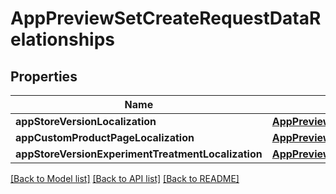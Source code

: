 # AppPreviewSetCreateRequestDataRelationships

## Properties
Name | Type | Description | Notes
------------ | ------------- | ------------- | -------------
**appStoreVersionLocalization** | [**AppPreviewSetRelationshipsAppStoreVersionLocalization**](AppPreviewSetRelationshipsAppStoreVersionLocalization.md) |  | [optional] 
**appCustomProductPageLocalization** | [**AppPreviewSetRelationshipsAppCustomProductPageLocalization**](AppPreviewSetRelationshipsAppCustomProductPageLocalization.md) |  | [optional] 
**appStoreVersionExperimentTreatmentLocalization** | [**AppPreviewSetRelationshipsAppStoreVersionExperimentTreatmentLocalization**](AppPreviewSetRelationshipsAppStoreVersionExperimentTreatmentLocalization.md) |  | [optional] 

[[Back to Model list]](../README.md#documentation-for-models) [[Back to API list]](../README.md#documentation-for-api-endpoints) [[Back to README]](../README.md)


